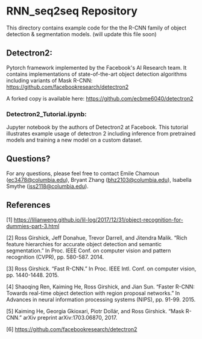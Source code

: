 # RNN_seq2seq Repository

This directory contains example code for the the R-CNN family of object detection & segmentation models. (will update this file soon)

## Detectron2:
Pytorch framework implemented by the Facebook's AI Research team. It contains implementations of state-of-the-art object detection algorithms including variants of Mask R-CNN:
https://github.com/facebookresearch/detectron2

A forked copy is available here: https://github.com/ecbme6040/detectron2

### Detectron2_Tutorial.ipynb: 
Jupyter notebook by the authors of Detectron2 at Facebook. This tutorial illustrates example usage of detectron 2 including inference from pretrained models and training a new model on a custom dataset.

## Questions?

For any questions, please feel free to contact Emile Chamoun (ec3478@columbia.edu), Bryant Zhang (bhz2103@columbia.edu), Isabella Smythe (iss2118@columbia.edu).

## References

[1] https://lilianweng.github.io/lil-log/2017/12/31/object-recognition-for-dummies-part-3.html

[2] Ross Girshick, Jeff Donahue, Trevor Darrell, and Jitendra Malik. “Rich feature hierarchies for accurate object detection and semantic segmentation.” In Proc. IEEE Conf. on computer vision and pattern recognition (CVPR), pp. 580-587. 2014.

[3] Ross Girshick. “Fast R-CNN.” In Proc. IEEE Intl. Conf. on computer vision, pp. 1440-1448. 2015.

[4] Shaoqing Ren, Kaiming He, Ross Girshick, and Jian Sun. “Faster R-CNN: Towards real-time object detection with region proposal networks.” In Advances in neural information processing systems (NIPS), pp. 91-99. 2015.

[5] Kaiming He, Georgia Gkioxari, Piotr Dollár, and Ross Girshick. “Mask R-CNN.” arXiv preprint arXiv:1703.06870, 2017.

[6] https://github.com/facebookresearch/detectron2


